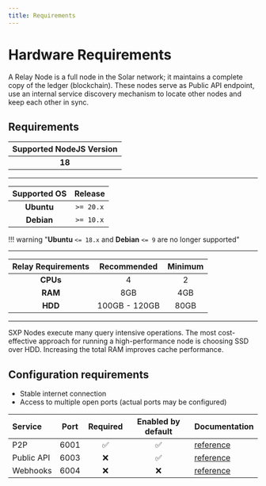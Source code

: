 ```yaml
---
title: Requirements
---
```


# Hardware Requirements

A Relay Node is a full node in the Solar network; it maintains a complete copy of the ledger (blockchain). These nodes serve as Public API endpoint, use an internal service discovery mechanism to locate other nodes and keep each other in sync.

## Requirements

| Supported NodeJS Version |
| :----------------------: |
|          **18**          |

---

| Supported OS | Release   |
| :----------: | :-------: |
| **Ubuntu**   | `>= 20.x` |
| **Debian**   | `>= 10.x` |

!!! warning "**Ubuntu** `<= 18.x` and **Debian** `<= 9` are no longer supported"

---

| Relay Requirements | Recommended   | Minimum |
| :----------------: | :-----------: | :-----: |
| **CPUs**           | 4             | 2       |
| **RAM**            | 8GB           | 4GB     |
| **HDD**            | 100GB - 120GB | 80GB    |

---

SXP Nodes execute many query intensive operations. The most cost-effective approach for running a high-performance node is choosing SSD over HDD. Increasing the total RAM improves cache performance.

## Configuration requirements

* Stable internet connection
* Access to multiple open ports (actual ports may be configured)

| Service    | Port | Required | Enabled by default  | Documentation                                            |
| :--------- | :--: | :------: | :-----------------: | :------------------------------------------------------- |
| P2P        | 6001 |     ✅    |          ✅         | [reference](/core/installation/variables/#core_p2p_port) |
| Public API | 6003 |     ❌    |          ✅         | [reference](/exchanges/api-guide)                        |
| Webhooks   | 6004 |     ❌    |          ❌         | [reference](/api/webhook-api/getting-started)            |
